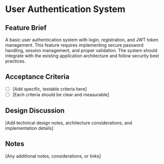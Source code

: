 # User Authentication System

## Feature Brief

A basic user authentication system with login, registration, and JWT token management. This feature requires implementing secure password handling, session management, and proper validation. The system should integrate with the existing application architecture and follow security best practices.

## Acceptance Criteria

- [ ] [Add specific, testable criteria here]
- [ ] [Each criteria should be clear and measurable]

## Design Discussion

[Add technical design notes, architecture considerations, and implementation details]

## Notes

[Any additional notes, considerations, or links]
